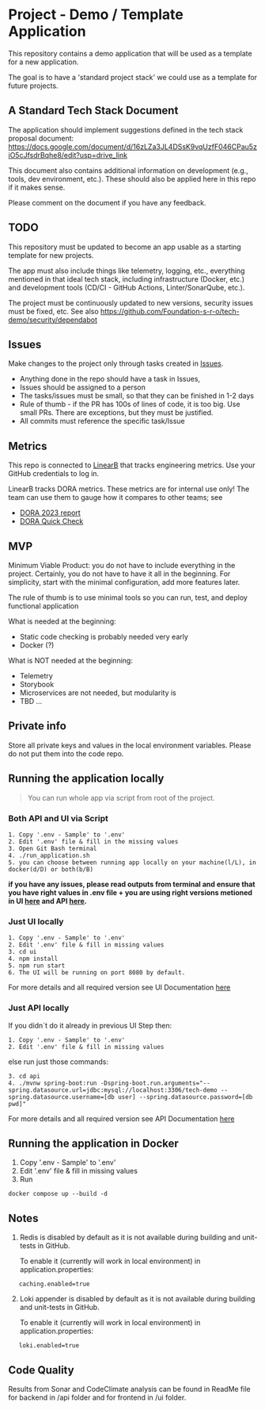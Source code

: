 # Project - Demo / Template Application 

This repository contains a demo application that will be used as a template for a new application. 

The goal is to have a 'standard project stack' we could use as a template for future projects.

## A Standard Tech Stack Document

The application should implement suggestions defined in the tech stack proposal document:
https://docs.google.com/document/d/16zLZa3JL4DSsK9vqUzfF046CPau5ziO5cJfsdrBqhe8/edit?usp=drive_link

This document also contains additional information on development (e.g., tools, dev environment, etc.). These should also be applied here in this repo if it makes sense. 

Please comment on the document if you have any feedback.

## TODO
This repository must be updated to become an app usable as a starting template for new projects.

The app must also include things like telemetry, logging, etc., everything mentioned in that ideal tech stack, including infrastructure (Docker, etc.) and development tools (CD/CI - GitHub Actions, Linter/SonarQube, etc.).

The project must be continuously updated to new versions, security issues must be fixed, etc. See also https://github.com/Foundation-s-r-o/tech-demo/security/dependabot

## Issues
Make changes to the project only through tasks created in [Issues](https://github.com/Foundation-s-r-o/tech-demo/issues?q=is%3Aissue+is%3Aopen+sort%3Aupdated-desc).

- Anything done in the repo should have a task in Issues, 
- Issues should be assigned to a person
- The tasks/issues must be small, so that they can be finished in 1-2 days
- Rule of thumb - if the PR has 100s of lines of code, it is too big. Use small PRs. There are exceptions, but they must be justified.
- All commits must reference the specific task/Issue

## Metrics

This repo is connected to [LinearB](https://app.linearb.io/dashboard?isOrgSettings=true) that tracks engineering metrics. Use your GitHub credentials to log in. 

LinearB tracks DORA metrics. These metrics are for internal use only! The team can use them to gauge how it compares to other teams; see

- [DORA 2023 report](https://services.google.com/fh/files/misc/2023_final_report_sodr.pdf)
- [DORA Quick Check](https://dora.dev/quickcheck/)

## MVP

Minimum Viable Product: you do not have to include everything in the project. Certainly, you do not have to have it all in the beginning. For simplicity, start with the minimal configuration, add more features later.

The rule of thumb is to use minimal tools so you can run, test, and deploy functional application

What is needed at the beginning:

- Static code checking is probably needed very early
- Docker (?)

What is NOT needed at the beginning:

- Telemetry
- Storybook
- Microservices are not needed, but modularity is
- TBD ...

## Private info

Store all private keys and values in the local environment variables. Please do not put them into the code repo.

## Running the application locally

>You can run whole app via script from root of the project.
### Both API and UI via Script
```
1. Copy '.env - Sample' to '.env'
2. Edit '.env' file & fill in the missing values
3. Open Git Bash terminal
4. ./run_application.sh
5. you can choose between running app locally on your machine(l/L), in docker(d/D) or both(b/B)
```
**if you have any issues, please read outputs from terminal and ensure that you have right values in .env file + you are using right versions metioned in UI [here](ui/README.md) and API [here](api/README.md).**

### Just UI locally
```
1. Copy '.env - Sample' to '.env'
2. Edit '.env' file & fill in missing values
3. cd ui
4. npm install
5. npm run start
6. The UI will be running on port 8080 by default.
```

For more details and all required version see UI Documentation [here](ui/README.md)

### Just API locally

If you didn´t do it already in previous UI Step then:
```
1. Copy '.env - Sample' to '.env'
2. Edit '.env' file & fill in missing values
```
else run just those commands:
```
3. cd api
4. ./mvnw spring-boot:run -Dspring-boot.run.arguments="--spring.datasource.url=jdbc:mysql://localhost:3306/tech-demo --spring.datasource.username=[db user] --spring.datasource.password=[db pwd]"
```

For more details and all required version see API Documentation [here](api/README.md)

## Running the application in Docker
1. Copy '.env - Sample' to '.env'
2. Edit '.env' file & fill in missing values
3. Run
```
docker compose up --build -d
```

## Notes
1. Redis is disabled by default as it is not available during building and unit-tests in GitHub.

   To enable it (currently will work in local environment) in application.properties:
```
   caching.enabled=true 
```   
2. Loki appender is disabled by default as it is not available during building and unit-tests in GitHub.

   To enable it (currently will work in local environment) in application.properties:
```
   loki.enabled=true
```

## Code Quality

Results from Sonar and CodeClimate analysis can be found in ReadMe file for backend in /api folder and for frontend in /ui folder. 
